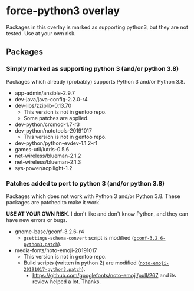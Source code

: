 # force-python3 overlay

Packages in this overlay is marked as supporting python3, but they are not tested.
Use at your own risk.

## Packages

### Simply marked as supporting python 3 (and/or python 3.8)

Packages which already (probably) supports Python 3 and/or Python 3.8.

* app-admin/ansible-2.9.7
* dev-java/java-config-2.2.0-r4
* dev-libs/zziplib-0.13.70
    + This version is not in gentoo repo.
    + Some patches are applied.
* dev-python/crcmod-1.7-r3
* dev-python/nototools-20191017
    + This version is not in gentoo repo.
* dev-python/python-evdev-1.1.2-r1
* games-util/lutris-0.5.6
* net-wireless/blueman-2.1.2
* net-wireless/blueman-2.1.3
* sys-power/acpilight-1.2

### Patches added to port to python 3 (and/or python 3.8)

Packages which does not work with Python 3 and/or Python 3.8.
These packages are patched to make it work.

**USE AT YOUR OWN RISK**.
I don't like and don't know Python, and they can have new errors or bugs.

* gnome-base/gconf-3.2.6-r4
    + `gsettings-schema-convert` script is modified
      ([`gconf-3.2.6-python3.patch`](gnome-base/gconf/files/gconf-3.2.6-python3.patch)).
* media-fonts/noto-emoji-20191017
    + This version is not in gentoo repo.
    + Build scripts (written in python 2) are modified
      ([`noto-emoji-20191017-python3.patch`](media-fonts/noto-emoji/files/noto-emoji-20191017-python3.patch)).
        - <https://github.com/googlefonts/noto-emoji/pull/267> and its review helped a lot. Thanks.
